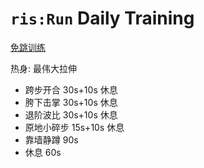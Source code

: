 # `ris:Run` Daily Training

[免跳训练](https://www.bilibili.com/video/BV1py4y1g73B)

热身: 最伟大拉伸
- 跨步开合 30s+10s 休息
- 胯下击掌 30s+10s 休息
- 退阶波比 30s+10s 休息
- 原地小碎步 15s+10s 休息
- 靠墙静蹲 90s
- 休息 60s